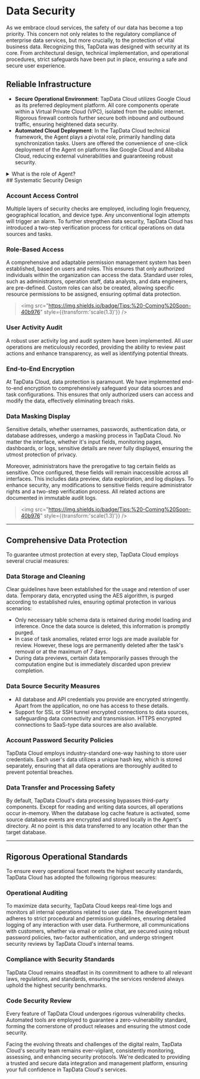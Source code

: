 # Data Security



As we embrace cloud services, the safety of our data has become a top priority. This concern not only relates to the regulatory compliance of enterprise data services, but more crucially, to the protection of vital business data. Recognizing this, TapData was designed with security at its core. From architectural design, technical implementation, and operational procedures, strict safeguards have been put in place, ensuring a safe and secure user experience.

## Reliable Infrastructure

- **Secure Operational Environment**: TapData Cloud utilizes Google Cloud as its preferred deployment platform. All core components operate within a Virtual Private Cloud (VPC), isolated from the public internet. Rigorous firewall controls further secure both inbound and outbound traffic, ensuring heightened data security.
- **Automated Cloud Deployment**: In the TapData Cloud technical framework, the Agent plays a pivotal role, primarily handling data synchronization tasks. Users are offered the convenience of one-click deployment of the Agent on platforms like Google Cloud and Alibaba Cloud, reducing external vulnerabilities and guaranteeing robust security.

<details><summary>What is the role of  Agent?</summary>
The TapData Agent plays a crucial role in data synchronization, handling data heterogeneity, and supporting data transformation scenarios. It is responsible for extracting data from the source system, performing necessary processing, and transmitting it to the target system. The TapData Agent is centrally managed by TapData Cloud.
</details>
## Systematic Security Design

### Account Access Control

Multiple layers of security checks are employed, including login frequency, geographical location, and device type. Any unconventional login attempts will trigger an alarm. To further strengthen data security, TapData Cloud has introduced a two-step verification process for critical operations on data sources and tasks.

### Role-Based Access

A comprehensive and adaptable permission management system has been established, based on users and roles. This ensures that only authorized individuals within the organization can access the data. Standard user roles, such as administrators, operation staff, data analysts, and data engineers, are pre-defined. Custom roles can also be created, allowing specific resource permissions to be assigned, ensuring optimal data protection.
> <img src="https://img.shields.io/badge/Tips:%20-Coming%20Soon-40b976" style={{transform:'scale(1.3)'}} />

### User Activity Audit

A robust user activity log and audit system have been implemented. All user operations are meticulously recorded, providing the ability to review past actions and enhance transparency, as well as identifying potential threats.

### End-to-End Encryption

At TapData Cloud, data protection is paramount. We have implemented end-to-end encryption to comprehensively safeguard your data sources and task configurations. This ensures that only authorized users can access and modify the data, effectively eliminating breach risks.

### Data Masking Display

Sensitive details, whether usernames, passwords, authentication data, or database addresses, undergo a masking process in TapData Cloud. No matter the interface, whether it's input fields, monitoring pages, dashboards, or logs, sensitive details are never fully displayed, ensuring the utmost protection of privacy.

Moreover, administrators have the prerogative to tag certain fields as sensitive. Once configured, these fields will remain inaccessible across all interfaces. This includes data preview, data exploration, and log displays. To enhance security, any modifications to sensitive fields require administrator rights and a two-step verification process. All related actions are documented in immutable audit logs.

> <img src="https://img.shields.io/badge/Tips:%20-Coming%20Soon-40b976" style={{transform:'scale(1.3)'}} />

---



## Comprehensive Data Protection

To guarantee utmost protection at every step, TapData Cloud employs several crucial measures:

### Data Storage and Cleaning

Clear guidelines have been established for the usage and retention of user data. Temporary data, encrypted using the AES algorithm, is purged according to established rules, ensuring optimal protection in various scenarios:

- Only necessary table schema data is retained during model loading and inference. Once the data source is deleted, this information is promptly purged.
- In case of task anomalies, related error logs are made available for review. However, these logs are permanently deleted after the task's removal or at the maximum of 7 days.
- During data previews, certain data temporarily passes through the computation engine but is immediately discarded upon preview completion.

### Data Source Security Measures

- All database and API credentials you provide are encrypted stringently. Apart from the application, no one has access to these details.
- Support for SSL or SSH tunnel encrypted connections to data sources, safeguarding data connectivity and transmission. HTTPS encrypted connections to SaaS-type data sources are also available.

### Account Password Security Policies

TapData Cloud employs industry-standard one-way hashing to store user credentials. Each user's data utilizes a unique hash key, which is stored separately, ensuring that all data operations are thoroughly audited to prevent potential breaches.

### Data Transfer and Processing Safety

By default, TapData Cloud's data processing bypasses third-party components. Except for reading and writing data sources, all operations occur in-memory. When the database log cache feature is activated, some source database events are encrypted and stored locally in the Agent's directory. At no point is this data transferred to any location other than the target database.

---



## Rigorous Operational Standards

To ensure every operational facet meets the highest security standards, TapData Cloud has adopted the following rigorous measures:

### Operational Auditing

To maximize data security, TapData Cloud keeps real-time logs and monitors all internal operations related to user data. The development team adheres to strict procedural and permission guidelines, ensuring detailed logging of any interaction with user data. Furthermore, all communications with customers, whether via email or online chat, are secured using robust password policies, two-factor authentication, and undergo stringent security reviews by TapData Cloud's internal teams.

### Compliance with Security Standards

TapData Cloud remains steadfast in its commitment to adhere to all relevant laws, regulations, and standards, ensuring the services rendered always uphold the highest security benchmarks.

### Code Security Review

Every feature of TapData Cloud undergoes rigorous vulnerability checks. Automated tools are employed to guarantee a zero-vulnerability standard, forming the cornerstone of product releases and ensuring the utmost code security.

Facing the evolving threats and challenges of the digital realm, TapData Cloud's security team remains ever-vigilant, consistently monitoring, assessing, and enhancing security protocols. We're dedicated to providing a trusted and secure data integration and management platform, ensuring your full confidence in TapData Cloud's services.